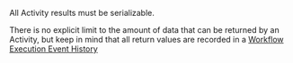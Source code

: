 All Activity results must be serializable.

There is no explicit limit to the amount of data that can be returned by an Activity, but keep in mind that all return values are recorded in a [Workflow Execution Event History](/concepts/what-is-an-event-history)
